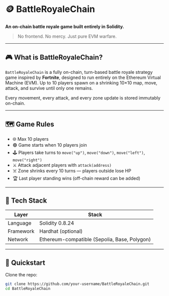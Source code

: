 # 🪙 BattleRoyaleChain     
    
**An on-chain battle royale game built entirely in Solidity.**  
     
> No frontend. No mercy. Just pure EVM warfare.    
      
---   
 
## 🎮 What is BattleRoyaleChain?     
 
`BattleRoyaleChain` is a fully on-chain, turn-based battle royale strategy game inspired by **Fortnite**, designed to run entirely on the Ethereum Virtual Machine (EVM). Up to 10 players spawn on a shrinking 10×10 map, move, attack, and survive until only one remains.   
          
Every movement, every attack, and every zone update is stored immutably on-chain.    
   
---  
    
## 🗺️ Game Rules    
   
- 🌐 Max 10 players   
- 🟢 Game starts when 10 players join 
- 🕹️ Players take turns to `move("up")`, `move("down")`, `move("left")`, `move("right")`
- ⚔️ Attack adjacent players with `attack(address)`
- ☠️ Zone shrinks every 10 turns — players outside lose HP
- 🏆 Last player standing wins (off-chain reward can be added)

---

## 🔧 Tech Stack

| Layer     | Stack                            |
|-----------|----------------------------------|
| Language  | Solidity 0.8.24                  |
| Framework | Hardhat (optional)               |
| Network   | Ethereum-compatible (Sepolia, Base, Polygon) |

---

## 🚀 Quickstart

Clone the repo: 

```bash
git clone https://github.com/your-username/BattleRoyaleChain.git
cd BattleRoyaleChain
